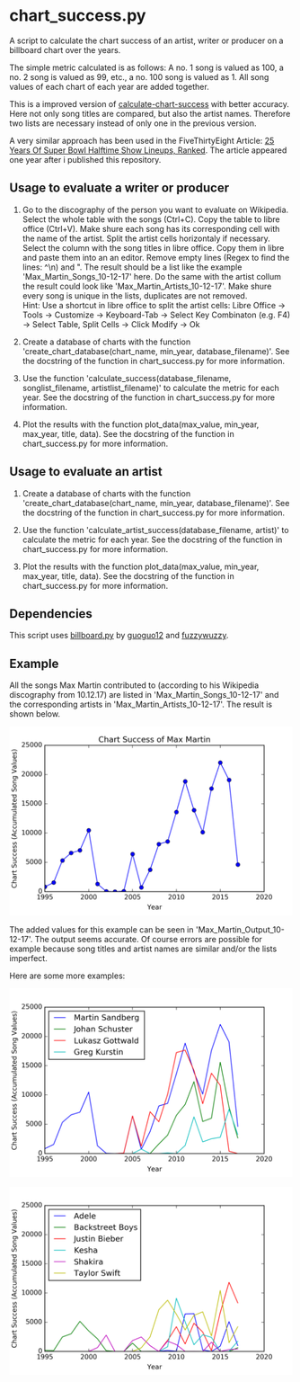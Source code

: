 # chart_success.py
A script to calculate the chart success of an artist, writer or producer on a billboard chart over the years. 

The simple metric calculated is as follows: A no. 1 song is valued as 100, a no. 2 song is valued as 99, etc., a no. 100 song is valued as 1. All song values of each chart of each year are added together.

This is a improved version of [calculate-chart-success](https://github.com/3ngthrust/calculate-chart-success) with better accuracy. Here not only song titles are compared, but also the artist names. Therefore two lists are necessary instead of only one in the previous version.

A very similar approach has been used in the FiveThirtyEight Article: [25 Years Of Super Bowl Halftime Show Lineups, Ranked](https://fivethirtyeight.com/features/25-years-of-super-bowl-halftime-show-lineups-ranked/). The article appeared one year after i published this repository.

Usage to evaluate a writer or producer
--------------------------------------
1. Go to the discography of the person you want to evaluate on Wikipedia. Select the whole table with the songs (Ctrl+C). Copy the table to libre office (Ctrl+V). Make shure each song has its corresponding cell with the name of the artist. Split the artist cells horizontaly if necessary. Select the column with the song titles in libre office. Copy them in libre and paste them into an an editor. Remove empty lines (Regex to find the lines: ^\n) and ". The result should be a list like the example 'Max_Martin_Songs_10-12-17' here. Do the same with the artist collum the result could look like 'Max_Martin_Artists_10-12-17'. Make shure every song is unique in the lists, duplicates are not removed.  
Hint: Use a shortcut in libre office to split the artist cells: Libre Office -> Tools -> Customize -> Keyboard-Tab -> Select Key Combinaton (e.g. F4) -> Select Table, Split Cells -> Click Modify -> Ok 

2. Create a database of charts with the function 'create_chart_database(chart_name, min_year, database_filename)'. See the docstring of the function in chart_success.py for more information.

3. Use the function 'calculate_success(database_filename, songlist_filename, artistlist_filename)' to calculate the metric for each year. See the docstring of the function in chart_success.py for more information.

4. Plot the results with the function plot_data(max_value, min_year, max_year, title, data). See the docstring of the function in chart_success.py for more information.

Usage to evaluate an artist
---------------------------
1. Create a database of charts with the function 'create_chart_database(chart_name, min_year, database_filename)'. See the docstring of the function in chart_success.py for more information.

2. Use the function 'calculate_artist_success(database_filename, artist)' to calculate the metric for each year. See the docstring of the function in chart_success.py for more information.

3. Plot the results with the function plot_data(max_value, min_year, max_year, title, data). See the docstring of the function in chart_success.py for more information.

Dependencies
------------
This script uses [billboard.py](https://github.com/guoguo12/billboard-charts) by [guoguo12](https://github.com/guoguo12) and [fuzzywuzzy](https://github.com/seatgeek/fuzzywuzzy).

Example
-------
All the songs Max Martin contributed to (according to his Wikipedia discography from 10.12.17) are listed in 'Max_Martin_Songs_10-12-17' and the corresponding artists in 'Max_Martin_Artists_10-12-17'. The result is shown below.

![](https://raw.githubusercontent.com/3ngthrust/calculate-chart-success-2/master/Chart_Success_of_Max_Martin.png)

The added values for this example can be seen in 'Max_Martin_Output_10-12-17'. The output seems accurate. Of course errors are possible for example because song titles and artist names are similar and/or the lists imperfect.

Here are some more examples:

![](https://raw.githubusercontent.com/3ngthrust/calculate-chart-success-2/master/Example_Producers.png)

![](https://raw.githubusercontent.com/3ngthrust/calculate-chart-success-2/master/Example_Artists.png)

